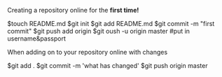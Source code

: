 Creating a repository online for the <b>first time!</b>

$touch README.md
$git init
$git add README.md
$git commit -m "first commit"
$git push add origin
$git oush -u origin master
#put in username&passport

When adding on to your repository online with changes

$git add .
$git commit -m 'what has changed'
$git push origin master
